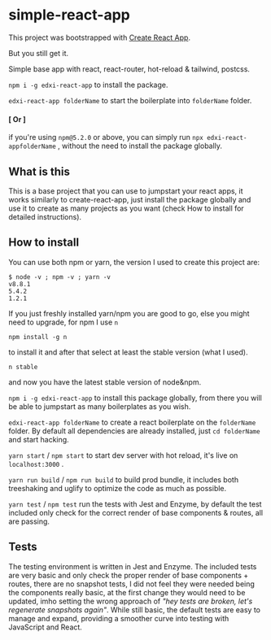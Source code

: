 # simple-react-app

This project was bootstrapped with [Create React App](https://github.com/facebook/create-react-app).

But you still get it.

Simple base app with react, react-router, hot-reload &amp; tailwind, postcss.

`npm i -g edxi-react-app` to install the package.

`edxi-react-app folderName` to start the boilerplate into `folderName` folder.

#### [ Or ] 

if you're using `npm@5.2.0` or above, you can simply run `npx edxi-react-appfolderName` , without the need to install the package globally.

## What is this

This is a base project that you can use to jumpstart your react apps, it works similarly to create-react-app, just install the package globally and use it to create as many projects as you want (check How to install for detailed instructions).

## How to install

You can use both npm or yarn, the version I used to create this project are:

``` 
$ node -v ; npm -v ; yarn -v
v8.8.1
5.4.2
1.2.1
```

If you just freshly installed yarn/npm you are good to go, else you might need to upgrade, for npm I use `n` 

``` 
npm install -g n
```

to install it and after that select at least the stable version (what I used).

``` 
n stable
```

and now you have the latest stable version of node&npm.

`npm i -g edxi-react-app` to install this package globally, from there you will be able to jumpstart as many boilerplates as you wish.

`edxi-react-app folderName` to create a react boilerplate on the `folderName` folder. By default all dependencies are already installed, just `cd folderName` and start hacking.

`yarn start` / `npm start` to start dev server with hot reload, it's live on `localhost:3000` .

`yarn run build` / `npm run build` to build prod bundle, it includes both treeshaking and uglify to optimize the code as much as possible.

`yarn test` / `npm test` run the tests with Jest and Enzyme, by default the test included only check for the correct render of base components & routes, all are passing.

## Tests

The testing environment is written in Jest and Enzyme.
The included tests are very basic and only check the proper render of base components + routes, there are no snapshot tests, I did not feel they were needed being the components really basic, at the first change they would need to be updated, imho setting the wrong approach of _"hey tests are broken, let's regenerate snapshots again"_.
While still basic, the default tests are easy to manage and expand, providing a smoother curve into testing with JavaScript and React.

